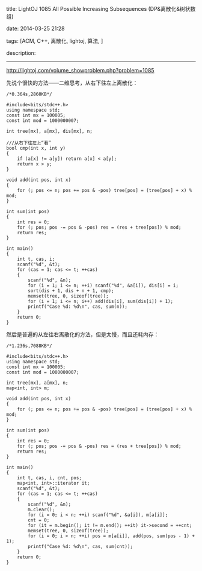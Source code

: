 title: LightOJ 1085 All Possible Increasing Subsequences (DP&离散化&树状数组)

date: 2014-03-25 21:28

tags: [ACM, C++, 离散化, lightoj, 算法, ]

description: 

---
[ http://lightoj.com/volume_showproblem.php?problem=1085 ](http://lightoj.com/volume_showproblem.php?problem=1085)   


  


先说个很快的方法——二维思考，从右下往左上离散化： 
    
    
    /*0.364s,2860KB*/
    
    #include<bits/stdc++.h>
    using namespace std;
    const int mx = 100005;
    const int mod = 1000000007;
    
    int tree[mx], a[mx], dis[mx], n;
    
    ///从右下往左上“看”
    bool cmp(int x, int y)
    {
    	if (a[x] != a[y]) return a[x] < a[y];
    	return x > y;
    }
    
    void add(int pos, int x)
    {
    	for (; pos <= n; pos += pos & -pos) tree[pos] = (tree[pos] + x) % mod;
    }
    
    int sum(int pos)
    {
    	int res = 0;
    	for (; pos; pos -= pos & -pos) res = (res + tree[pos]) % mod;
    	return res;
    }
    
    int main()
    {
    	int t, cas, i;
    	scanf("%d", &t);
    	for (cas = 1; cas <= t; ++cas)
    	{
    		scanf("%d", &n);
    		for (i = 1; i <= n; ++i) scanf("%d", &a[i]), dis[i] = i;
    		sort(dis + 1, dis + n + 1, cmp);
    		memset(tree, 0, sizeof(tree));
    		for (i = 1; i <= n; i++) add(dis[i], sum(dis[i]) + 1);
    		printf("Case %d: %d\n", cas, sum(n));
    	}
    	return 0;
    }
    

  


然后是普遍的从左往右离散化的方法，但是太慢，而且还耗内存： 
    
    
    /*1.236s,7088KB*/
    
    #include<bits/stdc++.h>
    using namespace std;
    const int mx = 100005;
    const int mod = 1000000007;
    
    int tree[mx], a[mx], n;
    map<int, int> m;
    
    void add(int pos, int x)
    {
    	for (; pos <= n; pos += pos & -pos) tree[pos] = (tree[pos] + x) % mod;
    }
    
    int sum(int pos)
    {
    	int res = 0;
    	for (; pos; pos -= pos & -pos) res = (res + tree[pos]) % mod;
    	return res;
    }
    
    int main()
    {
    	int t, cas, i, cnt, pos;
    	map<int, int>::iterator it;
    	scanf("%d", &t);
    	for (cas = 1; cas <= t; ++cas)
    	{
    		scanf("%d", &n);
    		m.clear();
    		for (i = 0; i < n; ++i) scanf("%d", &a[i]), m[a[i]];
    		cnt = 0;
    		for (it = m.begin(); it != m.end(); ++it) it->second = ++cnt;
    		memset(tree, 0, sizeof(tree));
    		for (i = 0; i < n; ++i) pos = m[a[i]], add(pos, sum(pos - 1) + 1);
    		printf("Case %d: %d\n", cas, sum(cnt));
    	}
    	return 0;
    }
    

  

